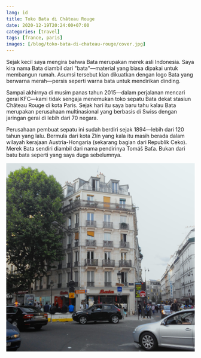```yaml
---
lang: id
title: Toko Bata di Château Rouge
date: 2020-12-19T20:24:00+07:00
categories: [travel]
tags: [france, paris]
images: [/blog/toko-bata-di-chateau-rouge/cover.jpg]
---
```

Sejak kecil saya mengira bahwa Bata merupakan merek asli Indonesia. Saya kira nama Bata diambil dari "bata"—material yang biasa dipakai untuk membangun rumah. Asumsi tersebut kian dikuatkan dengan logo Bata yang berwarna merah—persis seperti warna bata untuk mendirikan dinding.

Sampai akhirnya di musim panas tahun 2015—dalam perjalanan mencari gerai KFC—kami tidak sengaja menemukan toko sepatu Bata dekat stasiun Château Rouge di kota Paris. Sejak hari itu saya baru tahu kalau Bata merupakan perusahaan multinasional yang berbasis di Swiss dengan jaringan gerai di lebih dari 70 negara.

Perusahaan pembuat sepatu ini sudah berdiri sejak 1894—lebih dari 120 tahun yang lalu. Bermula dari kota Zlín yang kala itu masih berada dalam wilayah kerajaan Austria-Hongaria (sekarang bagian dari Republik Ceko). Merek Bata sendiri diambil dari nama pendirinya Tomáš Baťa. Bukan dari batu bata seperti yang saya duga sebelumnya.

![Toko Bata di Château Rouge](./toko-bata.jpg)